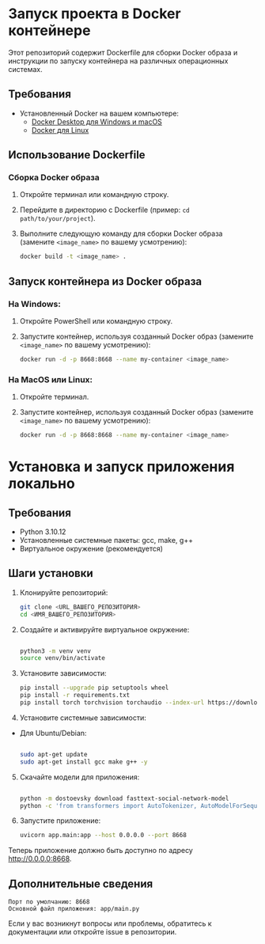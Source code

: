 # Запуск проекта в Docker контейнере

Этот репозиторий содержит Dockerfile для сборки Docker образа и инструкции по запуску контейнера на различных операционных системах.

## Требования

- Установленный Docker на вашем компьютере:
  - [Docker Desktop для Windows и macOS](https://www.docker.com/products/docker-desktop)
  - [Docker для Linux](https://docs.docker.com/engine/install/)

## Использование Dockerfile

### Сборка Docker образа

1. Откройте терминал или командную строку.

2. Перейдите в директорию с Dockerfile (пример: `cd path/to/your/project`).

3. Выполните следующую команду для сборки Docker образа (замените `<image_name>` по вашему усмотрению):

   ```bash
   docker build -t <image_name> .

## Запуск контейнера из Docker образа

### На Windows:

1. Откройте PowerShell или командную строку.

2. Запустите контейнер, используя созданный Docker образ (замените `<image_name>` по вашему усмотрению):
   
   ```bash
   docker run -d -p 8668:8668 --name my-container <image_name>
   
### На MacOS или Linux:

1. Откройте терминал.

2. Запустите контейнер, используя созданный Docker образ (замените `<image_name>` по вашему усмотрению):
   
   ```bash
   docker run -d -p 8668:8668 --name my-container <image_name>
   
# Установка и запуск приложения локально

## Требования

- Python 3.10.12
- Установленные системные пакеты: gcc, make, g++
- Виртуальное окружение (рекомендуется)

## Шаги установки

1. Клонируйте репозиторий:

    ```bash
    git clone <URL_ВАШЕГО_РЕПОЗИТОРИЯ>
    cd <ИМЯ_ВАШЕГО_РЕПОЗИТОРИЯ>

2. Создайте и активируйте виртуальное окружение:

    ```bash

    python3 -m venv venv
    source venv/bin/activate

3. Установите зависимости:

    ```bash
    pip install --upgrade pip setuptools wheel
    pip install -r requirements.txt
    pip install torch torchvision torchaudio --index-url https://download.pytorch.org/whl/cpu

4. Установите системные зависимости:

- Для Ubuntu/Debian:

    ```bash
    
    sudo apt-get update
    sudo apt-get install gcc make g++ -y

5. Скачайте модели для приложения:

    ```bash
    
    python -m dostoevsky download fasttext-social-network-model
    python -c 'from transformers import AutoTokenizer, AutoModelForSequenceClassification; AutoTokenizer.from_pretrained("cointegrated/rubert-tiny-toxicity"); AutoModelForSequenceClassification.from_pretrained("cointegrated/rubert-tiny-toxicity").eval();'

6. Запустите приложение:

    ```bash
   uvicorn app.main:app --host 0.0.0.0 --port 8668

Теперь приложение должно быть доступно по адресу http://0.0.0.0:8668.

## Дополнительные сведения

    Порт по умолчанию: 8668
    Основной файл приложения: app/main.py

Если у вас возникнут вопросы или проблемы, обратитесь к документации или откройте issue в репозитории.
